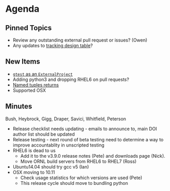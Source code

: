 Agenda
======

Pinned Topics
-------------
* Review any outstanding external pull request or issues? (Owen)
* Any updates to [tracking design table](https://github.com/mantidproject/documents/blob/master/Project-Management/TechnicalSteeringCommittee/reports/TSC-TrackingDesignProposals.md)?

New Items
---------
* [`gtest` as an `ExternalProject`](https://github.com/mantidproject/mantid/pull/18737)
* Adding python3 and dropping RHEL6 on pull requests?
* [Named tuples returns](https://github.com/mantidproject/mantid/pull/18809)
* Supported OSX

Minutes
-------
Bush, Heybrock, Gigg, Draper, Savici, Whitfield, Peterson

* Release checklist needs updating - emails to announce to, main DOI author list should be updated
* Release testing - next round of beta testing need to determine a way to improve accountablity in unscripted testing
* RHEL6 is dead to us
  * Add it to the v3.9.0 release notes (Pete) and downloads page (Nick).
  * Move ORNL build servers from RHEL6 to RHEL7 (Ross)
* Ubuntu14.04 should try gcc v5 (Ian)
* OSX moving to 10.11
  * Check usage statistics for which versions are used (Pete)
  * This release cycle should move to bundling python
